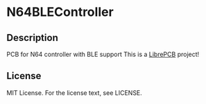 # N64BLEController

## Description

PCB for N64 controller with BLE support
This is a [LibrePCB](https://librepcb.org) project!

## License

MIT License. For the license text, see LICENSE.
